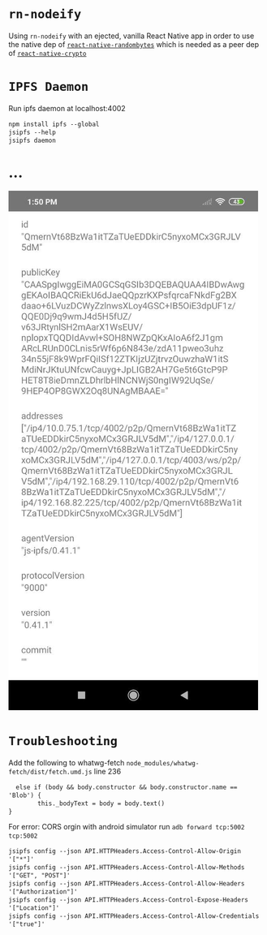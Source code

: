 # `rn-nodeify`

Using `rn-nodeify` with an ejected, vanilla React Native app in order to use the native dep of [`react-native-randombytes`](https://github.com/mvayngrib/react-native-randombytes#readme) which is needed as a peer dep of [`react-native-crypto`](https://github.com/tradle/react-native-crypto)


# `IPFS Daemon`

Run ipfs daemon at localhost:4002

```
npm install ipfs --global
jsipfs --help
jsipfs daemon
```

# ...
![Test Image 3](./assets/Screenshot_11_3_2020.jpg)



# `Troubleshooting`

Add the following to whatwg-fetch `node_modules/whatwg-fetch/dist/fetch.umd.js` line 236

```
  else if (body && body.constructor && body.constructor.name == 'Blob') {
        this._bodyText = body = body.text()
}
```

For error: CORS orgin with android simulator run
`adb forward tcp:5002 tcp:5002`

```
jsipfs config --json API.HTTPHeaders.Access-Control-Allow-Origin '["*"]'
jsipfs config --json API.HTTPHeaders.Access-Control-Allow-Methods '["GET", "POST"]'
jsipfs config --json API.HTTPHeaders.Access-Control-Allow-Headers '["Authorization"]'
jsipfs config --json API.HTTPHeaders.Access-Control-Expose-Headers '["Location"]'
jsipfs config --json API.HTTPHeaders.Access-Control-Allow-Credentials '["true"]'
```
